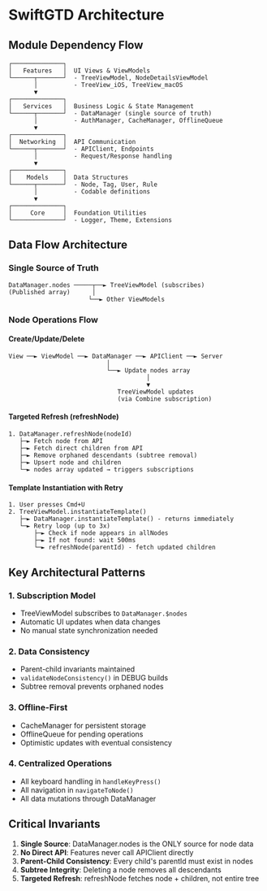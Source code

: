 # SwiftGTD Architecture

## Module Dependency Flow

```
┌──────────────┐
│   Features   │  UI Views & ViewModels
└──────┬───────┘  - TreeViewModel, NodeDetailsViewModel
       │          - TreeView_iOS, TreeView_macOS
       ▼
┌──────────────┐
│   Services   │  Business Logic & State Management
└──────┬───────┘  - DataManager (single source of truth)
       │          - AuthManager, CacheManager, OfflineQueue
       ▼
┌──────────────┐
│  Networking  │  API Communication
└──────┬───────┘  - APIClient, Endpoints
       │          - Request/Response handling
       ▼
┌──────────────┐
│    Models    │  Data Structures
└──────┬───────┘  - Node, Tag, User, Rule
       │          - Codable definitions
       ▼
┌──────────────┐
│     Core     │  Foundation Utilities
└──────────────┘  - Logger, Theme, Extensions
```

## Data Flow Architecture

### Single Source of Truth
```
DataManager.nodes ─────┬──► TreeViewModel (subscribes)
(Published array)      │
                      └──► Other ViewModels
```

### Node Operations Flow

#### Create/Update/Delete
```
View ──► ViewModel ──► DataManager ──► APIClient ──► Server
                           │
                           └──► Update nodes array
                                      │
                                      ▼
                              TreeViewModel updates
                              (via Combine subscription)
```

#### Targeted Refresh (refreshNode)
```
1. DataManager.refreshNode(nodeId)
   ├─► Fetch node from API
   ├─► Fetch direct children from API
   ├─► Remove orphaned descendants (subtree removal)
   ├─► Upsert node and children
   └─► nodes array updated → triggers subscriptions
```

#### Template Instantiation with Retry
```
1. User presses Cmd+U
2. TreeViewModel.instantiateTemplate()
   ├─► DataManager.instantiateTemplate() - returns immediately
   └─► Retry loop (up to 3x)
       ├─► Check if node appears in allNodes
       ├─► If not found: wait 500ms
       └─► refreshNode(parentId) - fetch updated children
```

## Key Architectural Patterns

### 1. Subscription Model
- TreeViewModel subscribes to `DataManager.$nodes`
- Automatic UI updates when data changes
- No manual state synchronization needed

### 2. Data Consistency
- Parent-child invariants maintained
- `validateNodeConsistency()` in DEBUG builds
- Subtree removal prevents orphaned nodes

### 3. Offline-First
- CacheManager for persistent storage
- OfflineQueue for pending operations
- Optimistic updates with eventual consistency

### 4. Centralized Operations
- All keyboard handling in `handleKeyPress()`
- All navigation in `navigateToNode()`
- All data mutations through DataManager

## Critical Invariants

1. **Single Source**: DataManager.nodes is the ONLY source for node data
2. **No Direct API**: Features never call APIClient directly
3. **Parent-Child Consistency**: Every child's parentId must exist in nodes
4. **Subtree Integrity**: Deleting a node removes all descendants
5. **Targeted Refresh**: refreshNode fetches node + children, not entire tree